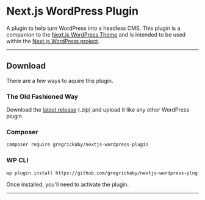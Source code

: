 # Next.js WordPress Plugin

A plugin to help turn WordPress into a headless CMS. This plugin is a companion to the [Next.js WordPress Theme](https://github.com/gregrickaby/nextjs-wordpress-theme) and is intended to be used within the [Next.js WordPress project](https://github.com/gregrickaby/nextjs-wordpress).

---

## Download

There are a few ways to aquire this plugin.

### The Old Fashioned Way

Download the [latest release](https://github.com/gregrickaby/nextjs-wordpress-plugin/archive/refs/heads/main.zip) (.zip) and upload it like any other WordPress plugin.

### Composer

```bash
composer require gregrickaby/nextjs-wordpress-plugin
```

### WP CLI

```bash
wp plugin install https://github.com/gregrickaby/nextjs-wordpress-plugin/archive/refs/heads/main.zip --activate
```

Once installed, you'll need to activate the plugin.

---
